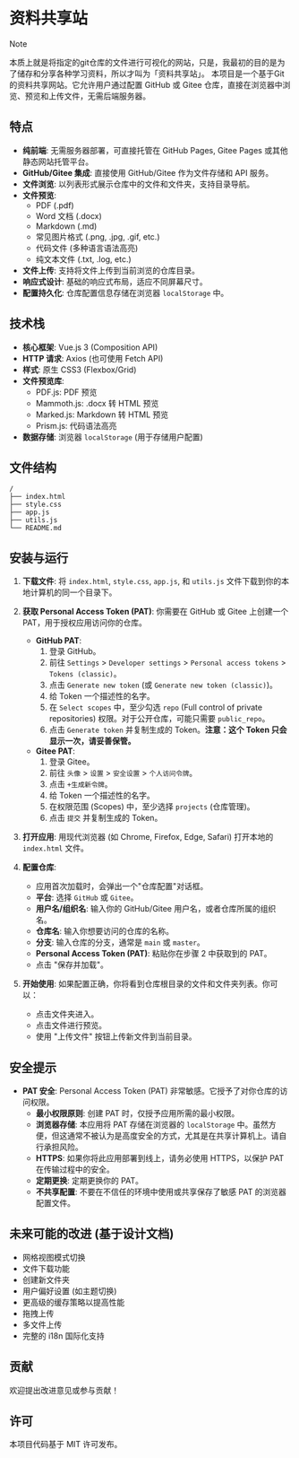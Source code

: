 # 资料共享站

> [!note]
> 本质上就是将指定的git仓库的文件进行可视化的网站，只是，我最初的目的是为了储存和分享各种学习资料，所以才叫为「资料共享站」。
本项目是一个基于Git的资料共享网站。它允许用户通过配置 GitHub 或 Gitee 仓库，直接在浏览器中浏览、预览和上传文件，无需后端服务器。

## 特点

- **纯前端**: 无需服务器部署，可直接托管在 GitHub Pages, Gitee Pages 或其他静态网站托管平台。
- **GitHub/Gitee 集成**: 直接使用 GitHub/Gitee 作为文件存储和 API 服务。
- **文件浏览**: 以列表形式展示仓库中的文件和文件夹，支持目录导航。
- **文件预览**:
    - PDF (.pdf)
    - Word 文档 (.docx)
    - Markdown (.md)
    - 常见图片格式 (.png, .jpg, .gif, etc.)
    - 代码文件 (多种语言语法高亮)
    - 纯文本文件 (.txt, .log, etc.)
- **文件上传**: 支持将文件上传到当前浏览的仓库目录。
- **响应式设计**: 基础的响应式布局，适应不同屏幕尺寸。
- **配置持久化**: 仓库配置信息存储在浏览器 `localStorage` 中。

## 技术栈

- **核心框架**: Vue.js 3 (Composition API)
- **HTTP 请求**: Axios (也可使用 Fetch API)
- **样式**: 原生 CSS3 (Flexbox/Grid)
- **文件预览库**:
    - PDF.js: PDF 预览
    - Mammoth.js: .docx 转 HTML 预览
    - Marked.js: Markdown 转 HTML 预览
    - Prism.js: 代码语法高亮
- **数据存储**: 浏览器 `localStorage` (用于存储用户配置)

## 文件结构

```
/
├── index.html
├── style.css
├── app.js
├── utils.js
└── README.md
```

## 安装与运行

1.  **下载文件**:
    将 `index.html`, `style.css`, `app.js`, 和 `utils.js` 文件下载到你的本地计算机的同一个目录下。

2.  **获取 Personal Access Token (PAT)**:
    你需要在 GitHub 或 Gitee 上创建一个 PAT，用于授权应用访问你的仓库。
    -   **GitHub PAT**:
        1.  登录 GitHub。
        2.  前往 `Settings` > `Developer settings` > `Personal access tokens` > `Tokens (classic)`。
        3.  点击 `Generate new token` (或 `Generate new token (classic)`)。
        4.  给 Token 一个描述性的名字。
        5.  在 `Select scopes` 中，至少勾选 `repo` (Full control of private repositories) 权限。对于公开仓库，可能只需要 `public_repo`。
        6.  点击 `Generate token` 并复制生成的 Token。**注意：这个 Token 只会显示一次，请妥善保管。**
    -   **Gitee PAT**:
        1.  登录 Gitee。
        2.  前往 `头像` > `设置` > `安全设置` > `个人访问令牌`。
        3.  点击 `+生成新令牌`。
        4.  给 Token 一个描述性的名字。
        5.  在权限范围 (Scopes) 中，至少选择 `projects` (仓库管理)。
        6.  点击 `提交` 并复制生成的 Token。

3.  **打开应用**:
    用现代浏览器 (如 Chrome, Firefox, Edge, Safari) 打开本地的 `index.html` 文件。

4.  **配置仓库**:
    -   应用首次加载时，会弹出一个"仓库配置"对话框。
    -   **平台**: 选择 `GitHub` 或 `Gitee`。
    -   **用户名/组织名**: 输入你的 GitHub/Gitee 用户名，或者仓库所属的组织名。
    -   **仓库名**: 输入你想要访问的仓库的名称。
    -   **分支**: 输入仓库的分支，通常是 `main` 或 `master`。
    -   **Personal Access Token (PAT)**: 粘贴你在步骤 2 中获取到的 PAT。
    -   点击 "保存并加载"。

5.  **开始使用**:
    如果配置正确，你将看到仓库根目录的文件和文件夹列表。你可以：
    -   点击文件夹进入。
    -   点击文件进行预览。
    -   使用 "上传文件" 按钮上传新文件到当前目录。

## 安全提示

- **PAT 安全**: Personal Access Token (PAT) 非常敏感。它授予了对你仓库的访问权限。
    -   **最小权限原则**: 创建 PAT 时，仅授予应用所需的最小权限。
    -   **浏览器存储**: 本应用将 PAT 存储在浏览器的 `localStorage` 中。虽然方便，但这通常不被认为是高度安全的方式，尤其是在共享计算机上。请自行承担风险。
    -   **HTTPS**: 如果你将此应用部署到线上，请务必使用 HTTPS，以保护 PAT 在传输过程中的安全。
    -   **定期更换**: 定期更换你的 PAT。
    -   **不共享配置**: 不要在不信任的环境中使用或共享保存了敏感 PAT 的浏览器配置文件。

## 未来可能的改进 (基于设计文档)

- 网格视图模式切换
- 文件下载功能
- 创建新文件夹
- 用户偏好设置 (如主题切换)
- 更高级的缓存策略以提高性能
- 拖拽上传
- 多文件上传
- 完整的 i18n 国际化支持

## 贡献

欢迎提出改进意见或参与贡献！

## 许可

本项目代码基于 MIT 许可发布。 

